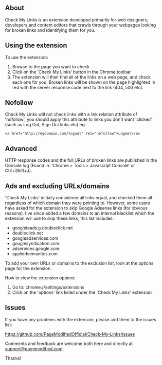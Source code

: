 ## About
Check My Links is an extension developed primarily for web designers, developers and content editors that crawls through your webpages looking for broken links and identifying them for you.

## Using the extension
To use the extension:

1. Browse to the page you want to check
2. Click on the 'Check My Links' button in the Chrome toolbar
3. The extension will then find all of the links on a web page, and check each one for you. Broken links will be shown on the page highlighted in red with the server response code next to the link (404, 500 etc).

## Nofollow
Check My Links will not check links with a link relation attribute of 'nofollow', you should apply this attribute to links you don't want 'clicked' (such as Log Out, Sign Out links etc) eg.

`<a href="http://mydomain.com/logout" rel="nofollow">Logout</a>`

## Advanced
HTTP response codes and the full URLs of broken links are published in the Console log (Found in: 'Chrome > Tools > Javascript Console' or Ctrl+Shift+J). 

## Ads and excluding URLs/domains
'Check My Links' initially considered all links equal, and checked them all regardless of which domain they were pointing to. However, some users have asked for the extension to skip Google Adsense links (for obvious reasons). I've since added a few domains to an internal blacklist which the extension will use to skip these links, this list includes:

* googleleads.g.doubleclick.net
* doubleclick.net
* googleadservices.com
* googlesyndication.com
* adservices.google.com
* appliedsemantics.com

To add your own URLs or domains to the exclusion list, look at the options page for the extension. 

How to view the extension options:

1. Go to: chrome://settings/extensions
2. Click on the 'options' link listed under the 'Check My Links' extension

## Issues

If you have any problems with the extension, please add them to the issues list:

https://github.com/PageModifiedOfficial/Check-My-Links/issues

Comments and feedback are welcome both here and directly at support@pagemodified.com.

Thanks!